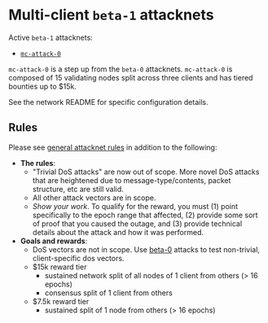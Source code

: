 # Multi-client `beta-1` attacknets

Active `beta-1` attacknets:
* [`mc-attack-0`](./mc-attack-0)

`mc-attack-0` is a step up from the `beta-0` attacknets. `mc-attack-0` is
composed of 15 validating nodes split across three clients and has tiered
bounties up to $15k.

See the network README for specific configuration details.

## Rules

Please see [general attacknet rules](../../README.md#general-rules) in addition
to the following:

* **The rules**:
    * "Trivial DoS attacks" are now out of scope. More novel DoS attacks that are heightened due
    to message-type/contents, packet structure, etc are still valid.
    * All other attack vectors are in scope.
    * _Show your work_. To qualify for the reward, you must (1) point specifically to the epoch range that affected,
      (2) provide some sort of proof that you caused the outage,
      and (3) provide technical details about the attack and how it was performed.
* **Goals and rewards**:
    * DoS vectors are not in scope.
      Use [beta-0](../beta-0) attacks to test non-trivial, client-specific dos vectors.
    * $15k reward tier
        * sustained network split of all nodes of 1 client from others (> 16 epochs)
        * consensus split of 1 client from others
    * $7.5k reward tier
        * sustained split of 1 node from others (> 16 epochs)